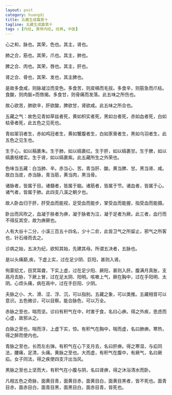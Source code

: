 ```yaml
---
layout: post
category: huangdi
title: 五藏生成篇第十
tagline: 五藏生成篇第十
tags : [内经, 黄帝内经, 经典, 中医]
---
```




心之和，脉也。其荣，色也。其主，肾也。

肺之合，筋也。其荣，爪也。其主，肺也。

脾之合、肉也。其荣，唇也。其主，肝也。

肾之合、骨也，其荣、发也，其主脾也。

是故多食咸，则脉凝泣而变色。多食苦，则皮槁而毛拔。多食辛，则筋急而爪枯。食酸，则肉胝×而唇揭。多食甘，则骨痛而发落。此五味之所伤也。

故心欲苦，肺欲辛，肝欲酸，脾欲甘，肾欲咸。此五味之所合也。

五藏之气：故色见青如草兹者死，黄如枳实者死，黑如台者死，赤如血者死，白如枯骨者死，此五色之见死也。

青如翠羽者生，赤如鸡冠者生，黄如蟹腹者生，白如豕膏者生，黑如乌羽者生，此五色之见生也。

生于心，如以稿裹朱。生于肺，如以缟裹红。生于肝，如以缟裹甘。生于脾，如以缟裹栝楼实。生于肾，如以缟裹紫。此五藏所生之外荣也。

色味当五藏：白当肺、辛。赤当心、苦。青当肝、酸。黄当脾、甘。黑当肾、咸。故白当皮，赤当脉，青当筋，黄当肉，黑当骨。

诸脉者，皆属于目。诸髓者，皆属于脑。诸筋者，皆属于节。诸血者，皆属于心。诸气者，皆属于肺。此四支八溪之朝夕也。

故人卧血归于肝，肝受血而能视，足受血而能步，掌受血而能握，指受血而能摄。

卧出而风吹之，血凝于肤者为痹，凝于脉者为泣，凝于足者为厥。此三者，血行而不得反其空，故为痹厥也。

人有大谷十二分，小溪三百五十四名，少十二俞，此皆卫气之所留止，邪气之所客也，针石缘而去之。

诊病之始，五决为纪，欲知其始，先建其母。所谓五决者，五脉也。

是以头痛巅,疾，下虚上实，过在足少阴、巨阳，甚则入肾。

徇蒙招尤，目冥耳聋，下实上虚，过在足少阳、厥阳，甚则入肝。腹满月真胀，支鬲月去胁，下厥上冒，过在足太阴、阳明。咳嗽上气，厥在胸中，过在手阳明、太阴。心烦头痛，病在鬲中，过在手巨阳、少阴。

夫脉之小、大、滑、涩、浮、沉，可以指别。五藏之象，可以类推。五藏相音可以意识。五色微诊，可以目察。能合脉色，可以万全。

赤脉之至也，喘而坚。诊曰有积气在中，时害于食，名曰心痹。得之外疾，思虑而心虚，故邪从之。

白脉之至也，喘而浮，上虚下实，惊。有积气在胸中，喘而虚，名曰肺痹。寒热，得之醉而使内也。

青脉之至也，长而左右弹。有积气在心下支月去，名曰肝痹。得之寒湿，与疝同法，腰痛，足清，头痛。黄脉之至也。大而虚，有积气在腹中，有厥气，名曰厥疝。女子同法，得之疾使四支汗出当风。

黑脉之至也上坚而大，有积气在小腹与阴，名曰肾痹，得之沐浴清水而卧。

凡相五色之奇脉，面黄目青，面黄目赤，面黄目白，面黄目黑者，皆不死也。面青目赤，面赤目白，面青目黑，面黑目白，面赤目青，皆死也。
